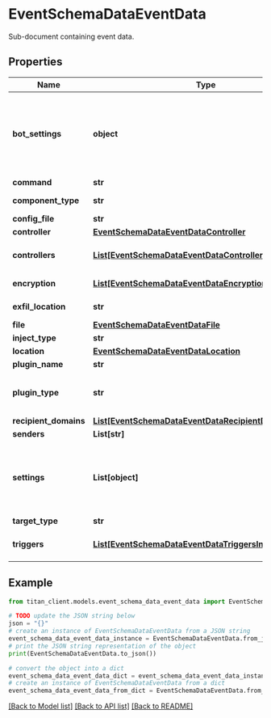 # EventSchemaDataEventData

Sub-document containing event data.

## Properties

Name | Type | Description | Notes
------------ | ------------- | ------------- | -------------
**bot_settings** | **object** | An object containing varying data types showing malware bot settings data. Contains any of but not limited the following fields: &#x60;exit_country&#x60;, &#x60;config&#x60;, &#x60;encryption&#x60;. | [optional] 
**command** | **str** | Command. | [optional] 
**component_type** | **str** | Type of component i.e. &#x60;CORE&#x60;. | [optional] 
**config_file** | **str** | Config file. | [optional] 
**controller** | [**EventSchemaDataEventDataController**](EventSchemaDataEventDataController.md) |  | [optional] 
**controllers** | [**List[EventSchemaDataEventDataControllersInner]**](EventSchemaDataEventDataControllersInner.md) | An array of objects, each containing an individual controller&#39;s url. | [optional] 
**encryption** | [**List[EventSchemaDataEventDataEncryptionInner]**](EventSchemaDataEventDataEncryptionInner.md) | An array of &#x60;encryption&#x60; meta data. | [optional] 
**exfil_location** | **str** | Contains the url location of the exfiltration event. | [optional] 
**file** | [**EventSchemaDataEventDataFile**](EventSchemaDataEventDataFile.md) |  | [optional] 
**inject_type** | **str** | Inject type. | [optional] 
**location** | [**EventSchemaDataEventDataLocation**](EventSchemaDataEventDataLocation.md) |  | [optional] 
**plugin_name** | **str** | Plugin&#39;s name. | [optional] 
**plugin_type** | **str** | Type of plugin. i.e. &#x60;REMOTE_ACCESS&#x60;, &#x60;CREDENTIAL_STEALER&#x60;, &#x60;OTHER&#x60;. | [optional] 
**recipient_domains** | [**List[EventSchemaDataEventDataRecipientDomainsInner]**](EventSchemaDataEventDataRecipientDomainsInner.md) | Recipient domains. | [optional] 
**senders** | **List[str]** | Senders. | [optional] 
**settings** | **List[object]** | An array of event related &#x60;settings&#x60; objects containing any of but not limited the following fields: &#x60;plugin_location&#x60;, &#x60;bot_version&#x60;, &#x60;compaign_id&#x60;, etc. | [optional] 
**target_type** | **str** | Type of target. | [optional] 
**triggers** | [**List[EventSchemaDataEventDataTriggersInner]**](EventSchemaDataEventDataTriggersInner.md) | An array of objects, each containing the field &#x60;trigger&#x60;. | [optional] 

## Example

```python
from titan_client.models.event_schema_data_event_data import EventSchemaDataEventData

# TODO update the JSON string below
json = "{}"
# create an instance of EventSchemaDataEventData from a JSON string
event_schema_data_event_data_instance = EventSchemaDataEventData.from_json(json)
# print the JSON string representation of the object
print(EventSchemaDataEventData.to_json())

# convert the object into a dict
event_schema_data_event_data_dict = event_schema_data_event_data_instance.to_dict()
# create an instance of EventSchemaDataEventData from a dict
event_schema_data_event_data_from_dict = EventSchemaDataEventData.from_dict(event_schema_data_event_data_dict)
```
[[Back to Model list]](../README.md#documentation-for-models) [[Back to API list]](../README.md#documentation-for-api-endpoints) [[Back to README]](../README.md)


